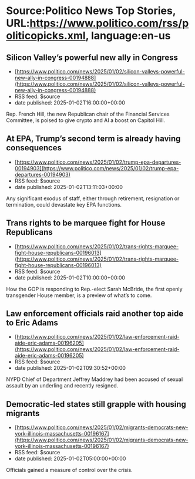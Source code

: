 # Source:Politico News Top Stories, URL:https://www.politico.com/rss/politicopicks.xml, language:en-us

## Silicon Valley’s powerful new ally in Congress
 - [https://www.politico.com/news/2025/01/02/silicon-valleys-powerful-new-ally-in-congress-00194888](https://www.politico.com/news/2025/01/02/silicon-valleys-powerful-new-ally-in-congress-00194888)
 - RSS feed: $source
 - date published: 2025-01-02T16:00:00+00:00

Rep. French Hill, the new Republican chair of the Financial Services Committee, is poised to give crypto and AI a boost on Capitol Hill.

## At EPA, Trump’s second term is already having consequences
 - [https://www.politico.com/news/2025/01/02/trump-epa-departures-00194903](https://www.politico.com/news/2025/01/02/trump-epa-departures-00194903)
 - RSS feed: $source
 - date published: 2025-01-02T13:11:03+00:00

Any significant exodus of staff, either through retirement, resignation or termination, could devastate key EPA functions.

## Trans rights to be marquee fight for House Republicans
 - [https://www.politico.com/news/2025/01/02/trans-rights-marquee-fight-house-republicans-00196013](https://www.politico.com/news/2025/01/02/trans-rights-marquee-fight-house-republicans-00196013)
 - RSS feed: $source
 - date published: 2025-01-02T10:00:00+00:00

How the GOP is responding to Rep.-elect Sarah McBride, the first openly transgender House member, is a preview of what’s to come.

## Law enforcement officials raid another top aide to Eric Adams
 - [https://www.politico.com/news/2025/01/02/law-enforcement-raid-aide-eric-adams-00196205](https://www.politico.com/news/2025/01/02/law-enforcement-raid-aide-eric-adams-00196205)
 - RSS feed: $source
 - date published: 2025-01-02T09:30:52+00:00

NYPD Chief of Department Jeffrey Maddrey had been accused of sexual assault by an underling and recently resigned.

## Democratic-led states still grapple with housing migrants
 - [https://www.politico.com/news/2025/01/02/migrants-democrats-new-york-illinois-massachusetts-00196167](https://www.politico.com/news/2025/01/02/migrants-democrats-new-york-illinois-massachusetts-00196167)
 - RSS feed: $source
 - date published: 2025-01-02T05:00:00+00:00

Officials gained a measure of control over the crisis.

